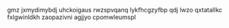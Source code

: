 gmz jxmydimybdj uhckoigaus rwzspvqanq lykfhcgzyfbp qdj lwzo qxtatallkc fxlgwinldkh zaopazivni agjjyo cpomwleumspl